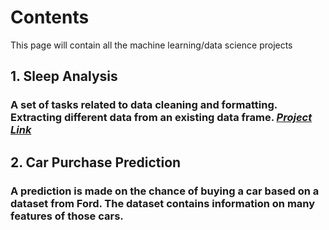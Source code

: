 # Contents
This page will contain all the machine learning/data science projects

## 1. Sleep Analysis
### A set of tasks related to data cleaning and formatting. Extracting different data from an existing data frame. [_Project Link_](https://github.com/itztazma8/Notebooks/tree/main/Sleep_Analysis)

## 2. Car Purchase Prediction
### A prediction is made on the chance of buying a car based on a dataset from Ford. The dataset contains information on many features of those cars.
